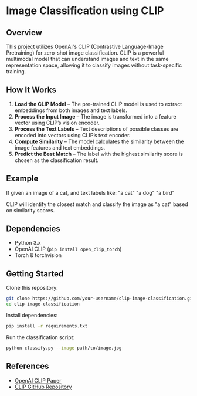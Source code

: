 # Image Classification using CLIP

##  Overview
This project utilizes OpenAI's CLIP (Contrastive Language-Image Pretraining) for zero-shot image classification. CLIP is a powerful multimodal model that can understand images and text in the same representation space, allowing it to classify images without task-specific training.

##  How It Works
1. **Load the CLIP Model** – The pre-trained CLIP model is used to extract embeddings from both images and text labels.
2. **Process the Input Image** – The image is transformed into a feature vector using CLIP’s vision encoder.
3. **Process the Text Labels** – Text descriptions of possible classes are encoded into vectors using CLIP’s text encoder.
4. **Compute Similarity** – The model calculates the similarity between the image features and text embeddings.
5. **Predict the Best Match** – The label with the highest similarity score is chosen as the classification result.

##  Example
If given an image of a cat, and text labels like:
 "a cat"
 "a dog"
 "a bird"

CLIP will identify the closest match and classify the image as "a cat" based on similarity scores.

##  Dependencies
- Python 3.x
- OpenAI CLIP (`pip install open_clip_torch`)
- Torch & torchvision

##  Getting Started
Clone this repository:
```sh
git clone https://github.com/your-username/clip-image-classification.git
cd clip-image-classification
```

Install dependencies:
```sh
pip install -r requirements.txt
```

Run the classification script:
```sh
python classify.py --image path/to/image.jpg
```

##  References
- [OpenAI CLIP Paper](https://openai.com/research/clip)
- [CLIP GitHub Repository](https://github.com/openai/CLIP)
